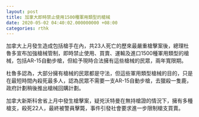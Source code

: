 ```yaml
---
layout: post
title: 加拿大即時禁止使用1500種軍用類型的槍械
date: 2020-05-02 04:40:02.000000000 +08:00
categories: rthk
---
```


加拿大上月發生造成包括槍手在內，共23人死亡的歷來最嚴重槍擊案後，總理杜魯多宣布加強槍械管制，即時禁止使用、買賣、運輸及進口1500種軍用類型的槍械，包括AR-15自動步槍，但給予現時合法擁有這些槍械的民眾，兩年寬限期。

杜魯多認為，大部分擁有槍械的民眾都是守法，但這些軍用類型槍械的目的，只是在最短時間內殺死最多人，認為民眾不需要一支AR-15自動步槍，去獵殺一隻鹿，政府計劃稍後推出槍械回購計劃。

加拿大新斯科舍省上月中發生槍擊案，疑兇沃特曼在無持槍證的情況下，擁有多種槍支，殺死22人，最終被警員擊斃，事件引發社會要求進一步限制槍支買賣。
